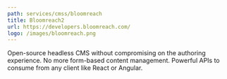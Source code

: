 ```yaml
---
path: services/cmss/bloomreach
title: Bloomreach2
url: https://developers.bloomreach.com/
logo: /images/bloomreach.png
---
```

Open-source headless CMS without compromising on the authoring experience. No more form-based content management. Powerful APIs to consume from any client like React or Angular.